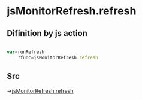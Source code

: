 # jsMonitorRefresh.refresh

## Difinition by js action

```js.js

var=runRefresh
	?func=jsMonitorRefresh.refresh

```

## Src

->[jsMonitorRefresh.refresh](https://github.com/puutaro/CommandClick/blob/master/app/src/main/java/com/puutaro/commandclick/fragment_lib/terminal_fragment/js_interface/toolbar/JsMonitorRefresh.kt#L16)


